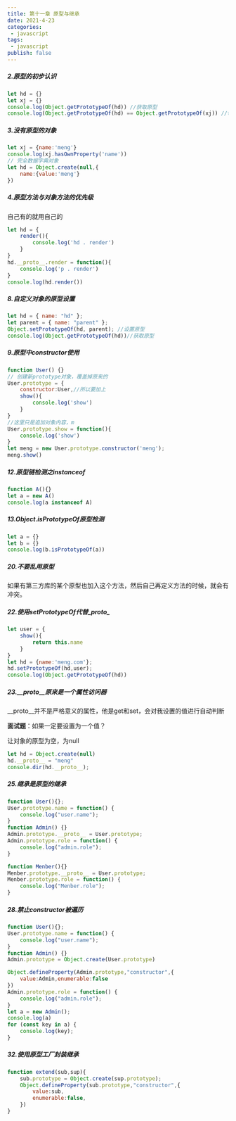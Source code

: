 ```yaml
---
title: 第十一章 原型与继承
date: 2021-4-23
categories:
 - javascript
tags:
 - javascript
publish: false
---
```


<!-- more -->

##### 2.原型的初步认识

```js
let hd = {}
let xj = {}
console.log(Object.getPrototypeOf(hd)) //获取原型
console.log(Object.getPrototypeOf(hd) == Object.getPrototypeOf(xj)) //true
```

##### 3.没有原型的对象

```js
let xj = {name:'meng'}
console.log(xj.hasOwnProperty('name'))
// 完全数据字典对象
let hd = Object.create(null,{
    name:{value:'meng'}
})
```

##### 4.原型方法与对象方法的优先级

自己有的就用自己的

```js
let hd = {
    render(){
        console.log('hd . render')
    }
}
hd.__proto__.render = function(){
    console.log('p . render')
}
console.log(hd.render())
```

##### 8.自定义对象的原型设置

```js
let hd = { name: "hd" };
let parent = { name: "parent" };
Object.setPrototypeOf(hd, parent); //设置原型
console.log(Object.getPrototypeOf(hd))//获取原型
```

##### 9.原型中constructor使用

```js
function User() {}
// 创建新prototype对象，覆盖掉原来的
User.prototype = {
    constructor:User,//所以要加上
    show(){
        console.log('show')
    }
}
//这里只是追加对象内容，m
User.prototype.show = function(){
    console.log('show')
}
let meng = new User.prototype.constructor('meng');
meng.show()
```

##### 12.原型链检测之instanceof

```js
function A(){}
let a = new A()
console.log(a instanceof A)
```

##### 13.Object.isPrototypeOf原型检测

```js
let a = {}
let b = {}
console.log(b.isPrototypeOf(a))
```

##### 20.不要乱用原型

如果有第三方库的某个原型也加入这个方法，然后自己再定义方法的时候，就会有冲突。

##### 22.使用setPrototypeOf代替\__proto__

```js
let user = {
    show(){
        return this.name
    }
}
let hd = {name:'meng.com'};
hd.setPrototypeOf(hd,user);
console.log(Object.getPrototypeOf(hd))
```

##### 23.\__proto__原来是一个属性访问器

\__proto__并不是严格意义的属性，他是get和set，会对我设置的值进行自动判断

__面试题__：如果一定要设置为一个值？

让对象的原型为空，为null

```js
let hd = Object.create(null)
hd.__proto__ = "meng"
console.dir(hd.__proto__);
```

##### 25.继承是原型的继承

```js
function User(){};
User.prototype.name = function() {
    console.log("user.name");
}
function Admin() {}
Admin.prototype.__proto__ = User.prototype;
Admin.prototype.role = function() {
    console.log("admin.role");
}

function Menber(){}
Menber.prototype.__proto__ = User.prototype;
Menber.prototype.role = function() {
    console.log("Menber.role");
}
```

##### 28.禁止constructor被遍历

```js
function User(){};
User.prototype.name = function() {
    console.log("user.name");
}
function Admin() {}
Admin.prototype = Object.create(User.prototype)

Object.defineProperty(Admin.prototype,"constructor",{
    value:Admin,enumerable:false
})
Admin.prototype.role = function() {
    console.log("admin.role");
}
let a = new Admin();
console.log(a)
for (const key in a) {
    console.log(key);
}
```

##### 32.使用原型工厂封装继承

```js
function extend(sub,sup){
    sub.prototype = Object.create(sup.prototype);
    Object.defineProperty(sub.prototype,"constructor",{
        value:sub,
        enumerable:false,
    })
}
```

